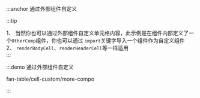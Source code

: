 :::anchor 通过外部组件自定义

:::tip

1、 当然你也可以通过外部组件自定义单元格内容，此示例是在组件内部定义了一个`OtherComp`组件，你也可以通过 `import`关键字导入一个组件作为自定义组件<br>
2、 `renderBodyCell`、`renderHeaderCell`等一样适用<br>
:::

:::demo 通过外部组件自定义

fan-table/cell-custom/more-compo

:::
